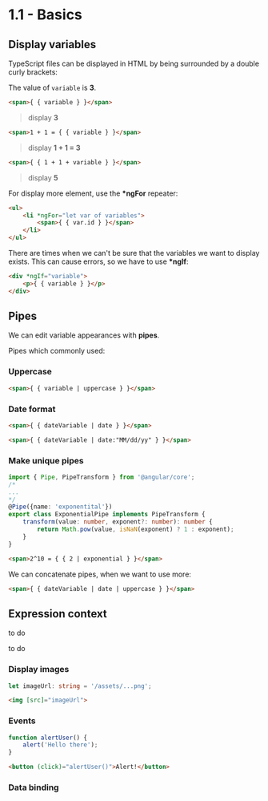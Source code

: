 # 1.1 - Basics

## Display variables

TypeScript files can be displayed in HTML by being surrounded by a double curly brackets:

The value of `variable` is **3**.

``` html
<span>{ { variable } }</span>
```

> display **3**

``` html
<span>1 + 1 = { { variable } }</span>
```
> display **1 + 1 = 3**

``` html
<span>{ { 1 + 1 + variable } }</span>
```
> display **5**

For display more element, use the **\*ngFor** repeater:

``` html
<ul>
    <li *ngFor="let var of variables">
        <span>{ { var.id } }</span>
    </li>
</ul>
```

There are times when we can't be sure that the variables we want to display exists. This can cause errors, so we have to use **\*ngIf**:

``` html
<div *ngIf="variable">
    <p>{ { variable } }</p>
</div>
```

## Pipes

We can edit variable appearances with **pipes**.

Pipes which commonly used:

### Uppercase

``` html
<span>{ { variable | uppercase } }</span>
```

### Date format

``` html
<span>{ { dateVariable | date } }</span>
```

``` html
<span>{ { dateVariable | date:"MM/dd/yy" } }</span>
```

### Make unique pipes

``` typescript
import { Pipe, PipeTransform } from '@angular/core';
/*
...
*/
@Pipe({name: 'exponentital'})
export class ExponentialPipe implements PipeTransform {
    transform(value: number, exponent?: number): number {
        return Math.pow(value, isNaN(exponent) ? 1 : exponent);
    }
}
```

``` html
<span>2^10 = { { 2 | exponential } }</span>
```

We can concatenate pipes, when we want to use more:

``` html
<span>{ { dateVariable | date | uppercase } }</span>
```

## Expression context

to do

to do

### Display images

``` typescript
let imageUrl: string = '/assets/...png';
```

``` html
<img [src]="imageUrl">
```

### Events

``` typescript
function alertUser() {
    alert('Hello there');
}
```

``` html
<button (click)="alertUser()">Alert!</button>
```

### Data binding
